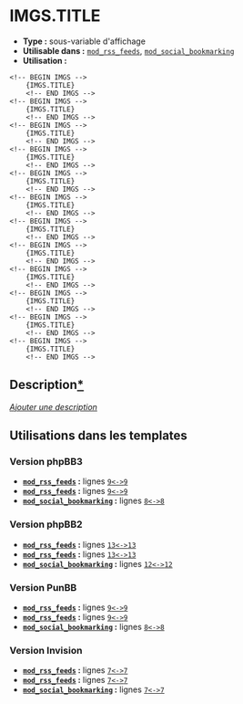 # IMGS.TITLE
* __Type :__ sous-variable d'affichage
* __Utilisable dans :__ [`mod_rss_feeds`](../tpl/mod_rss_feeds.md#readme), [`mod_social_bookmarking`](../tpl/mod_social_bookmarking.md#readme)
* __Utilisation :__

```smarty
<!-- BEGIN IMGS -->
    {IMGS.TITLE}
    <!-- END IMGS -->
<!-- BEGIN IMGS -->
    {IMGS.TITLE}
    <!-- END IMGS -->
<!-- BEGIN IMGS -->
    {IMGS.TITLE}
    <!-- END IMGS -->
<!-- BEGIN IMGS -->
    {IMGS.TITLE}
    <!-- END IMGS -->
<!-- BEGIN IMGS -->
    {IMGS.TITLE}
    <!-- END IMGS -->
<!-- BEGIN IMGS -->
    {IMGS.TITLE}
    <!-- END IMGS -->
<!-- BEGIN IMGS -->
    {IMGS.TITLE}
    <!-- END IMGS -->
<!-- BEGIN IMGS -->
    {IMGS.TITLE}
    <!-- END IMGS -->
<!-- BEGIN IMGS -->
    {IMGS.TITLE}
    <!-- END IMGS -->
<!-- BEGIN IMGS -->
    {IMGS.TITLE}
    <!-- END IMGS -->
<!-- BEGIN IMGS -->
    {IMGS.TITLE}
    <!-- END IMGS -->
<!-- BEGIN IMGS -->
    {IMGS.TITLE}
    <!-- END IMGS -->
```

## Description[*](https://fa-tvars.appspot.com/var/IMGS.TITLE)
[*Ajouter une description*](https://fa-tvars.appspot.com/var/IMGS.TITLE)

## Utilisations dans les templates

### Version phpBB3
* __[`mod_rss_feeds`](../tpl/mod_rss_feeds.md#readme) :__ lignes [`9`](../src/prosilver/mod_rss_feeds.tpl#L9)[`<->`](../src/prosilver/mod_rss_feeds.tpl#L9-L9)[`9`](../src/prosilver/mod_rss_feeds.tpl#L9)
* __[`mod_rss_feeds`](../tpl/mod_rss_feeds.md#readme) :__ lignes [`9`](../src/prosilver/mod_rss_feeds.tpl#L9)[`<->`](../src/prosilver/mod_rss_feeds.tpl#L9-L9)[`9`](../src/prosilver/mod_rss_feeds.tpl#L9)
* __[`mod_social_bookmarking`](../tpl/mod_social_bookmarking.md#readme) :__ lignes [`8`](../src/prosilver/mod_social_bookmarking.tpl#L8)[`<->`](../src/prosilver/mod_social_bookmarking.tpl#L8-L8)[`8`](../src/prosilver/mod_social_bookmarking.tpl#L8)

### Version phpBB2
* __[`mod_rss_feeds`](../tpl/mod_rss_feeds.md#readme) :__ lignes [`13`](../src/subsilver/mod_rss_feeds.tpl#L13)[`<->`](../src/subsilver/mod_rss_feeds.tpl#L13-L13)[`13`](../src/subsilver/mod_rss_feeds.tpl#L13)
* __[`mod_rss_feeds`](../tpl/mod_rss_feeds.md#readme) :__ lignes [`13`](../src/subsilver/mod_rss_feeds.tpl#L13)[`<->`](../src/subsilver/mod_rss_feeds.tpl#L13-L13)[`13`](../src/subsilver/mod_rss_feeds.tpl#L13)
* __[`mod_social_bookmarking`](../tpl/mod_social_bookmarking.md#readme) :__ lignes [`12`](../src/subsilver/mod_social_bookmarking.tpl#L12)[`<->`](../src/subsilver/mod_social_bookmarking.tpl#L12-L12)[`12`](../src/subsilver/mod_social_bookmarking.tpl#L12)

### Version PunBB
* __[`mod_rss_feeds`](../tpl/mod_rss_feeds.md#readme) :__ lignes [`9`](../src/punbb/mod_rss_feeds.tpl#L9)[`<->`](../src/punbb/mod_rss_feeds.tpl#L9-L9)[`9`](../src/punbb/mod_rss_feeds.tpl#L9)
* __[`mod_rss_feeds`](../tpl/mod_rss_feeds.md#readme) :__ lignes [`9`](../src/punbb/mod_rss_feeds.tpl#L9)[`<->`](../src/punbb/mod_rss_feeds.tpl#L9-L9)[`9`](../src/punbb/mod_rss_feeds.tpl#L9)
* __[`mod_social_bookmarking`](../tpl/mod_social_bookmarking.md#readme) :__ lignes [`8`](../src/punbb/mod_social_bookmarking.tpl#L8)[`<->`](../src/punbb/mod_social_bookmarking.tpl#L8-L8)[`8`](../src/punbb/mod_social_bookmarking.tpl#L8)

### Version Invision
* __[`mod_rss_feeds`](../tpl/mod_rss_feeds.md#readme) :__ lignes [`7`](../src/invision/mod_rss_feeds.tpl#L7)[`<->`](../src/invision/mod_rss_feeds.tpl#L7-L7)[`7`](../src/invision/mod_rss_feeds.tpl#L7)
* __[`mod_rss_feeds`](../tpl/mod_rss_feeds.md#readme) :__ lignes [`7`](../src/invision/mod_rss_feeds.tpl#L7)[`<->`](../src/invision/mod_rss_feeds.tpl#L7-L7)[`7`](../src/invision/mod_rss_feeds.tpl#L7)
* __[`mod_social_bookmarking`](../tpl/mod_social_bookmarking.md#readme) :__ lignes [`7`](../src/invision/mod_social_bookmarking.tpl#L7)[`<->`](../src/invision/mod_social_bookmarking.tpl#L7-L7)[`7`](../src/invision/mod_social_bookmarking.tpl#L7)

